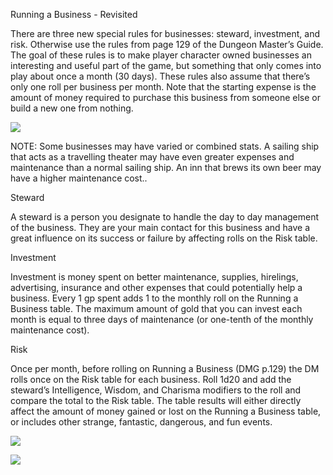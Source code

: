 Running a Business - Revisited

There are three new special rules for businesses: steward, investment, and risk. Otherwise use the rules from page 129 of the Dungeon Master’s Guide. The goal of these rules is to make player character owned businesses an interesting and useful part of the game, but something that only comes into play about once a month (30 days). These rules also assume that there’s only one roll per business per month. Note that the starting expense is the amount of money required to purchase this business from someone else or build a new one from nothing.

  

![](https://lh7-us.googleusercontent.com/1Hg-nd53I9hRMUzvZVfNhMCdyMspclS1zXX8hK6n07lznha_eNociC4RdoWA2xAM3Yf6szhqRw0jV9Hq7HTHbbFY1OqisLHcBDb8-S_ba5BT1Xpa9zQXfNf96X2wBsuy8G1vZec0ds20CJyEG4gKEw)

NOTE: Some businesses may have varied or combined stats. A sailing ship that acts as a travelling theater may have even greater expenses and maintenance than a normal sailing ship. An inn that brews its own beer may have a higher maintenance cost..

  

Steward

A steward is a person you designate to handle the day to day management of the business. They are your main contact for this business and have a great influence on its success or failure by affecting rolls on the Risk table.

  

Investment

Investment is money spent on better maintenance, supplies, hirelings, advertising, insurance and other expenses that could potentially help a business. Every 1 gp spent adds 1 to the monthly roll on the Running a Business table. The maximum amount of gold that you can invest each month is equal to three days of maintenance (or one-tenth of the monthly maintenance cost).

  
  
  
  
  

Risk

Once per month, before rolling on Running a Business (DMG p.129) the DM rolls once on the Risk table for each business. Roll 1d20 and add the steward’s Intelligence, Wisdom, and Charisma modifiers to the roll and compare the total to the Risk table. The table results will either directly affect the amount of money gained or lost on the Running a Business table, or includes other strange, fantastic, dangerous, and fun events.

![](https://lh7-us.googleusercontent.com/2Bzq5fLS20bkHyuKyIMae7o_HPZdAXDQveeMXEXl6GjMpkU-1xRUZk7SQJb338MhHfZzfR0ngZWhI4ERGG6Kchogz-BK2Wk2gHvKC8q_VS9mEg3bihX14htbIJUiYi_qSEf9RuwjhtYXH4eAqfU92Q)

![](https://lh7-us.googleusercontent.com/5uE_3a5lBQLAPnWp0a4gFB1vAWW8uzqhW-uWmXLdPGwi9uiLuilLDmxxBkdXfubeTABQJ6GMIafLHOe956EbrUpnem_rMTJLTfKJp2G9cRZuxaAolO9KKU7YLGT-0-Eok0ey66Sp5qgkf55-XgrN_g)